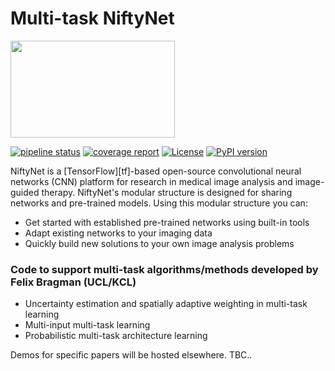 # Multi-task NiftyNet

<img src="https://github.com/NifTK/NiftyNet/raw/dev/niftynet-logo.png" width="263" height="155">

[![pipeline status](https://gitlab.com/NifTK/NiftyNet/badges/dev/pipeline.svg)](https://github.com/NifTK/NiftyNet/commits/dev)
[![coverage report](https://gitlab.com/NifTK/NiftyNet/badges/dev/coverage.svg)](https://github.com/NifTK/NiftyNet)
[![License](https://img.shields.io/badge/License-Apache%202.0-blue.svg)](https://github.com/NifTK/NiftyNet/blob/dev/LICENSE)
[![PyPI version](https://badge.fury.io/py/NiftyNet.svg)](https://badge.fury.io/py/NiftyNet)

NiftyNet is a [TensorFlow][tf]-based open-source convolutional neural networks (CNN) platform for research in medical image analysis and image-guided therapy.
NiftyNet's modular structure is designed for sharing networks and pre-trained models.
Using this modular structure you can:

* Get started with established pre-trained networks using built-in tools
* Adapt existing networks to your imaging data
* Quickly build new solutions to your own image analysis problems

### Code to support multi-task algorithms/methods developed by Felix Bragman (UCL/KCL)

* Uncertainty estimation and spatially adaptive weighting in multi-task learning
* Multi-input multi-task learning
* Probabilistic multi-task architecture learning 

Demos for specific papers will be hosted elsewhere. TBC..
